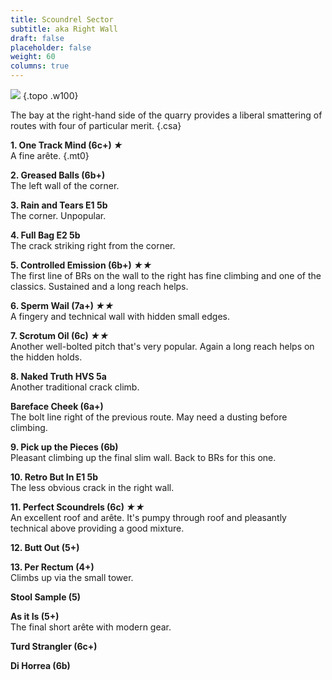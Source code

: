 ```yaml
---
title: Scoundrel Sector
subtitle: aka Right Wall
draft: false
placeholder: false
weight: 60
columns: true
---
```


![](/img/south-wales/south-east-sandstone/The-Gap-right-1-copy.jpg)
{.topo .w100}

The bay at the right-hand side of the quarry provides a liberal smattering of routes with four of particular merit.
{.csa}

**1. One Track Mind (6c+) *★***  
A fine arête.
{.mt0}

**2. Greased Balls (6b+)**  
The left wall of the corner.

**3. Rain and Tears E1 5b**  
The corner. Unpopular.

**4. Full Bag E2 5b**  
The crack striking right from the corner.

**5. Controlled Emission (6b+) *★★***  
The first line of BRs on the wall to the right has fine climbing and one of the classics. Sustained and a long reach helps.

**6. Sperm Wail (7a+) *★★***  
A fingery and technical wall with hidden small edges.

**7. Scrotum Oil (6c) *★★***  
Another well-bolted pitch that's very popular. Again a long reach helps on the hidden holds.

**8. Naked Truth HVS 5a**  
Another traditional crack climb.

**Bareface Cheek (6a+)**  
The bolt line right of the previous route. May need a dusting before climbing.

**9. Pick up the Pieces (6b)**  
Pleasant climbing up the final slim wall. Back to BRs for this one.

**10. Retro But In E1 5b**  
The less obvious crack in the right wall.

**11. Perfect Scoundrels (6c) *★★***  
An excellent roof and arête. It's pumpy through roof and pleasantly technical above providing a good mixture.

**12. Butt Out (5+)**

**13. Per Rectum (4+)**  
Climbs up via the small tower.

**Stool Sample (5)**

**As it Is (5+)**  
The final short arête with modern gear.

**Turd Strangler (6c+)**

**Di Horrea (6b)**



